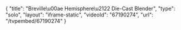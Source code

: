{
    "title": "Breville\u00ae Hemisphere\u2122 Die-Cast Blender",
    "type": "solo",
    "layout": "iframe-static",
    "videoId": "67190274",
    "url": "\/tvpembed\/67190274"
}